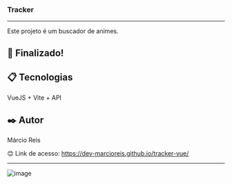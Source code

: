 ### Tracker

---

Este projeto é um buscador de animes.

## 🚀 Finalizado!

## 📋 Tecnologias
VueJS + Vite + API

## ✒️ Autor
Márcio Reis

😊 Link de acesso: https://dev-marcioreis.github.io/tracker-vue/

---
![image](https://github.com/dev-marcioreis/tracker-vue/assets/122680054/4bf23957-c511-473b-9df5-a11effae103a)


